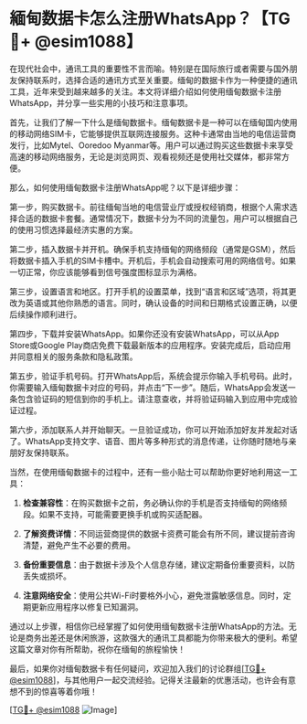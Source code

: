 # 緬甸数据卡怎么注册WhatsApp？【TG💪+ @esim1088】

在现代社会中，通讯工具的重要性不言而喻。特别是在国际旅行或者需要与国外朋友保持联系时，选择合适的通讯方式至关重要。缅甸的数据卡作为一种便捷的通讯工具，近年来受到越来越多的关注。本文将详细介绍如何使用缅甸数据卡注册WhatsApp，并分享一些实用的小技巧和注意事项。

首先，让我们了解一下什么是缅甸数据卡。缅甸数据卡是一种可以在缅甸国内使用的移动网络SIM卡，它能够提供互联网连接服务。这种卡通常由当地的电信运营商发行，比如Mytel、Ooredoo Myanmar等。用户可以通过购买这些数据卡来享受高速的移动网络服务，无论是浏览网页、观看视频还是使用社交媒体，都非常方便。

那么，如何使用缅甸数据卡注册WhatsApp呢？以下是详细步骤：

第一步，购买数据卡。前往缅甸当地的电信营业厅或授权经销商，根据个人需求选择合适的数据卡套餐。通常情况下，数据卡分为不同的流量包，用户可以根据自己的使用习惯选择最经济实惠的方案。

第二步，插入数据卡并开机。确保手机支持缅甸的网络频段（通常是GSM），然后将数据卡插入手机的SIM卡槽中。开机后，手机会自动搜索可用的网络信号。如果一切正常，你应该能够看到信号强度图标显示为满格。

第三步，设置语言和地区。打开手机的设置菜单，找到“语言和区域”选项，将其更改为英语或其他你熟悉的语言。同时，确认设备的时间和日期格式设置正确，以便后续操作顺利进行。

第四步，下载并安装WhatsApp。如果你还没有安装WhatsApp，可以从App Store或Google Play商店免费下载最新版本的应用程序。安装完成后，启动应用并同意相关的服务条款和隐私政策。

第五步，验证手机号码。打开WhatsApp后，系统会提示你输入手机号码。此时，你需要输入缅甸数据卡对应的号码，并点击“下一步”。随后，WhatsApp会发送一条包含验证码的短信到你的手机上。请注意查收，并将验证码输入到应用中完成验证过程。

第六步，添加联系人并开始聊天。一旦验证成功，你可以开始添加好友并发起对话了。WhatsApp支持文字、语音、图片等多种形式的消息传递，让你随时随地与亲朋好友保持联系。

当然，在使用缅甸数据卡的过程中，还有一些小贴士可以帮助你更好地利用这一工具：

1. **检查兼容性**：在购买数据卡之前，务必确认你的手机是否支持缅甸的网络频段。如果不支持，可能需要更换手机或购买适配器。
   
2. **了解资费详情**：不同运营商提供的数据卡资费可能会有所不同，建议提前咨询清楚，避免产生不必要的费用。

3. **备份重要信息**：由于数据卡涉及个人信息存储，建议定期备份重要资料，以防丢失或损坏。

4. **注意网络安全**：使用公共Wi-Fi时要格外小心，避免泄露敏感信息。同时，定期更新应用程序以修复已知漏洞。

通过以上步骤，相信你已经掌握了如何使用缅甸数据卡注册WhatsApp的方法。无论是商务出差还是休闲旅游，这款强大的通讯工具都能为你带来极大的便利。希望这篇文章对你有所帮助，祝你在缅甸的旅程愉快！

最后，如果你对缅甸数据卡有任何疑问，欢迎加入我们的讨论群组[[TG💪+ @esim1088](https://t.me/s/esim1088)]，与其他用户一起交流经验。记得关注最新的优惠活动，也许会有意想不到的惊喜等着你哦！

[[TG💪+ @esim1088](https://t.me/s/esim1088) ![Image](https://i.postimg.cc/4NQfJmqS/Snipaste-2025-05-13-00-14-12.png)]